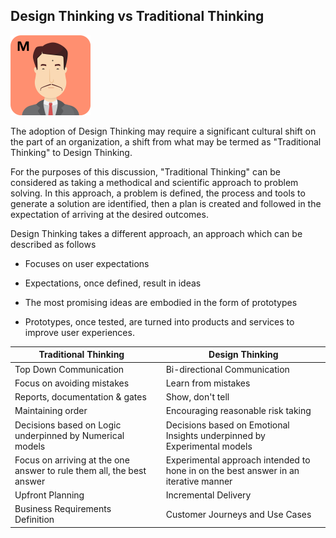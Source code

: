 ## Design Thinking vs Traditional Thinking

![](assets/miyagi.png)

The adoption of Design Thinking may require a significant cultural shift on the part of an organization, a shift from what may be termed as "Traditional Thinking" to Design Thinking.

For the purposes of this discussion, "Traditional Thinking" can be considered as taking a methodical and scientific approach to problem solving. In this approach, a problem is defined, the process and tools to generate a solution are identified, then a plan is created and followed in the expectation of arriving at the desired outcomes.

Design Thinking takes a different approach, an approach which can be described as follows

- Focuses on user expectations

- Expectations, once defined, result in ideas

- The most promising ideas are embodied in the form of prototypes

- Prototypes, once tested, are turned into products and services to improve user experiences.

| Traditional Thinking || Design Thinking|
| --- | -- | --- |
| Top Down Communication | | Bi-directional Communication |
| Focus on avoiding mistakes | | Learn from mistakes |
| Reports, documentation & gates | | Show, don't tell |
| Maintaining order | | Encouraging reasonable risk taking |
| Decisions based on Logic underpinned by Numerical models | | Decisions based on Emotional Insights underpinned by Experimental models |
| Focus on arriving at the one answer to rule them all, the best answer | | Experimental approach intended to hone in on the best answer in an iterative manner |
| Upfront Planning | | Incremental Delivery |
| Business Requirements Definition  | | Customer Journeys and Use Cases |
